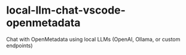 # local-llm-chat-vscode-openmetadata
Chat with OpenMetadata using local LLMs (OpenAI, Ollama, or custom endpoints)
